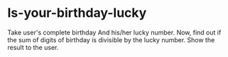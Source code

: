 # Is-your-birthday-lucky
Take user's complete birthday
And his/her lucky number.
Now, find out if the sum of digits of birthday is divisible by the lucky number.
Show the result to the user.
